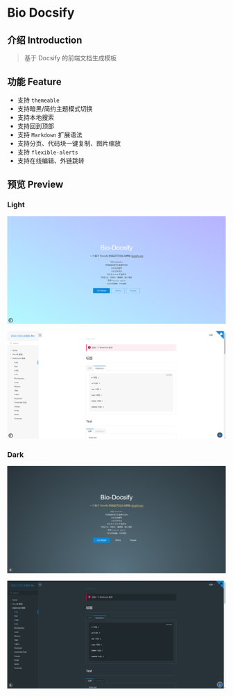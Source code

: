 # Bio Docsify

## 介绍 Introduction

> 基于 Docsify 的前端文档生成模板

## 功能 Feature

* 支持 `themeable`
* 支持暗黑/简约主题模式切换
* 支持本地搜索
* 支持回到顶部
* 支持 `Markdown` 扩展语法
* 支持分页、代码块一键复制、图片缩放
* 支持 `flexible-alerts`
* 支持在线编辑、外链跳转

## 预览 Preview

### Light

![](./light.png)

![](./light.pre.png)

### Dark

![](./dark.png)

![](./dark.pre.png)